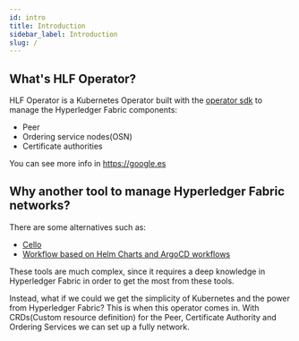 ```yaml
---
id: intro
title: Introduction
sidebar_label: Introduction
slug: /
---
```


## What's HLF Operator?
HLF Operator is a Kubernetes Operator built with the [operator sdk](https://sdk.operatorframework.io/) to manage the Hyperledger Fabric components:
- Peer
- Ordering service nodes(OSN)
- Certificate authorities

You can see more info in https://google.es


## Why another tool to manage Hyperledger Fabric networks?
There are some alternatives such as:
- [Cello](https://github.com/hyperledger/cello)
- [Workflow based on Helm Charts and ArgoCD workflows](https://github.com/hyfen-nl/PIVT)

These tools are much complex, since it requires a deep knowledge in Hyperledger Fabric in order to get the most from these tools.

Instead, what if we could we get the simplicity of Kubernetes and the power from Hyperledger Fabric? This is when this operator comes in. With CRDs(Custom resource definition) for the Peer, Certificate Authority and Ordering Services we can set up a fully network.
